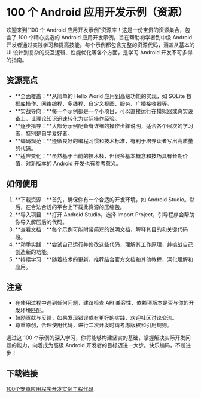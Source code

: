 # 100 个 Android 应用开发示例（资源）

欢迎来到“100 个 Android 应用开发示例”资源库！这是一份宝贵的资源集合，包含了 100 个精心挑选的 Android 应用开发示例，旨在帮助初学者到中级 Android 开发者通过实践学习和提高技能。每个示例都包含完整的资源代码，涵盖从基本的 UI 设计到复杂的交互逻辑、性能优化等各个方面，是学习 Android 开发不可多得的指南。

## 资源亮点

- **全面覆盖：**从简单的 Hello World 应用到高级功能的实现，如 SQLite 数据库操作、网络编程、多线程、自定义视图、服务、广播接收器等。
- **实战导向：**每一个示例都是一个小项目，可以直接运行在模拟器或真实设备上，让理论知识迅速转化为实际操作经验。
- **逐步指导：**大部分示例配备有详细的操作步骤说明，适合各个层次的学习者，特别是自学爱好者。
- **编码规范：**遵循良好的编程习惯和技术标准，有利于培养读者写出高质量的代码。
- **适应变化：**虽然基于当前的技术栈，但很多基本概念和技巧具有长期价值，对新版本的 Android 开发也有参考意义。

## 如何使用

1. **下载资源：**首先，确保你有一个合适的开发环境，如 Android Studio。然后，在合法合规的平台上下载此资源的压缩包。
2. **导入项目：**打开 Android Studio，选择 Import Project，引导程序会帮助你导入解压后的代码。
3. **查看文档：**每个示例可能附带简短的说明文档，解释其目的和关键代码段。
4. **动手实践：**尝试自己运行并修改这些代码，理解其工作原理，并挑战自己创造新的功能。
5. **持续学习：**随着技术的更新，推荐结合官方文档和其他教程，深化理解和应用。

## 注意

- 在使用过程中遇到任何问题，建议检查 API 兼容性、依赖项版本是否与你的开发环境匹配。
- 鼓励贡献与反馈，如果发现错误或有更好的实践，欢迎社区讨论交流。
- 尊重原创，合理使用代码，进行二次开发时请考虑版权和引用规则。

通过这 100 个示例的深入学习，你将能够构建坚实的基础，掌握解决实际开发问题的能力，向着成为高级 Android 开发者的目标迈进一大步。快乐编码，不断进步！

## 下载链接

[100个安卓应用程序开发实例工程代码](https://pan.quark.cn/s/77a38d16bff4)
